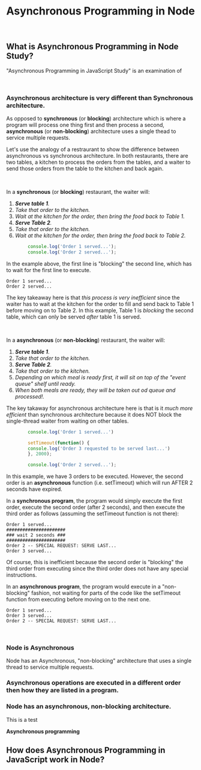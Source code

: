 # Asynchronous Programming in Node

<br>

## What is Asynchronous Programming in Node Study?
"Asynchronous Programming in JavaScript Study" is an examination of 

<br>


### Asynchronous architecture is very different than Synchronous architecture.
As opposed to **synchronous** (or **blocking**) architecture which is where a program will process one thing first and then process a second, 
**asynchronous**  (or **non-blocking**) architecture uses a single thead to service multiple requests.

Let's use the analogy of a restraurant to show the difference between asynchronous vs synchronous architecture.  In both restaurants, there are two
tables, a kitchen to process the orders from the tables, and a waiter to send those orders from the table to the kitchen and back again.

<br>

In a **synchronous** (or **blocking**) restaurant, the waiter will:
1.   ***Serve table 1**.*
2.   *Take that order to the kitchen.*
3.   *Wait at the kitchen for the order, then bring the food back to Table 1.*
4.   ***Serve Table 2**.*
5.   *Take that order to the kitchen.*
6.   *Wait at the kitchen for the order, then bring the food back to Table 2.*

```JavaScript
        console.log('Order 1 served...');
        console.log('Order 2 served...');
```
In the example above, the first line is "blocking" the second line, which has to wait for the first line to execute.
```
Order 1 served...
Order 2 served...
```


The key takeaway here is that *this process is very inefficient* since the waiter has to wait at the kitchen for the order to fill and send back to
Table 1 before moving on to Table 2.  In this example, Table 1 is *blocking* the second table, which can only be served *after* table 1 is served.

<br>

In a **asynchronous** (or **non-blocking**) restaurant, the waiter will:
1.   ***Serve table 1***.
2.   *Take that order to the kitchen.*
3.   ***Serve Table 2**.*
4.   *Take that order to the kitchen.*
5.   *Depending on which meal is ready first, it will sit on top of the "event queue" shelf until ready.*
6.   *When both meals are ready, they will be taken out od queue and processed!.*

The key takaway for asynchronous architecture here is that is it *much more efficient* than synchronous architecture because it does NOT block
the single-thread waiter from waiting on other tables.

```JavaScript
        console.log('Order 1 served...')                                  

        setTimeout(function() {                                      
        console.log('Order 3 requested to be served last...')                            
        }, 2000);   

        console.log('Order 2 served...');                                                                                                                       
```
In this example, we have 3 orders to be executed.  However, the second order is an **asynchronous** function (i.e. setTimeout) which will run AFTER
2 seconds have expired. 

In a **synchronous program**, the program would simply execute the first order, execute the second order (after 2 seconds), and
then execute the third order as follows (assuming the setTimeout function is not there):
```
Order 1 served...
######################
### wait 2 seconds ###
######################
Order 2 -- SPECIAL REQUEST: SERVE LAST...
Order 3 served...

```
Of course, this is inefficient because the second order is "blocking" the third order from executing since the third order does not have any special 
instructions. 

In an **asynchronous program**, the program would execute in a "non-blocking" fashion, not waiting for parts of the code like the setTimeout function
from executing before moving on to the next one. 
```
Order 1 served...
Order 3 served...
Order 2 -- SPECIAL REQUEST: SERVE LAST...
```




<br>

### Node is Asynchronous
Node has an Asynchronous, "non-blocking" architecture that uses a single thread to service multiple requests.










### Asynchronous operations are executed in a different order then how they are listed in a program.




### Node has an asynchronous, non-blocking architecture.
This is a test

**Asynchronous programming** 

## How does Asynchronous Programming in JavaScript work in Node?

